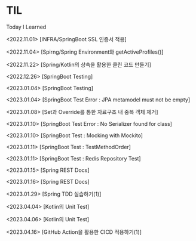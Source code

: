 # TIL
Today I Learned

<2022.11.01> [INFRA/SpringBoot SSL 인증서 적용] <br>

<2022.11.04> [Spirng/Spring Environment와 getActiveProfiles()]<br>

<2022.11.22> [Spring/Kotlin의 상속을 활용한 클린 코드 만들기]<br>

<2022.12.26> [SpringBoot Testing]<br>

<2023.01.04> [SpringBoot Testing] <br>

<2023.01.04> [SpringBoot Test Error : JPA metamodel must not be empty] <br>

<2023.01.08> [Set과 Override를 통한 자료구조 내 중복 객체 제거] <br>

<2023.01.10> [SpringBoot Test Error : No Serializer found for class] <br>

<2023.01.10> [SpringBoot Test : Mocking with Mockito] <br>

<2023.01.11> [SpringBoot Test : TestMethodOrder]<br>

<2023.01.11> [SpringBoot Test : Redis Repository Test]<br>

<2023.01.15> [Spring REST Docs]<br>

<2023.01.16> [Spring REST Docs] <br>

<2023.01.29> [Spring TDD 실습하기(1)]<br>

<2023.04.04> [Kotlin의 Unit Test] <br>

<2023.04.06> [Kotlin의 Unit Test] <br>

<2023.04.16> [GitHub Action을 활용한 CICD 적용하기(1)] <br>